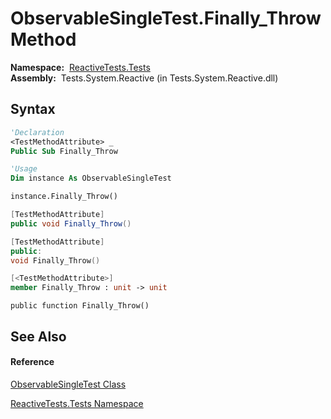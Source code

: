 # ObservableSingleTest.Finally\_Throw Method

**Namespace:**  [ReactiveTests.Tests](ReactiveTests.Tests\ReactiveTests.Tests.md)  
**Assembly:**  Tests.System.Reactive (in Tests.System.Reactive.dll)

## Syntax

```vb
'Declaration
<TestMethodAttribute> _
Public Sub Finally_Throw
```

```vb
'Usage
Dim instance As ObservableSingleTest

instance.Finally_Throw()
```

```csharp
[TestMethodAttribute]
public void Finally_Throw()
```

```c++
[TestMethodAttribute]
public:
void Finally_Throw()
```

```fsharp
[<TestMethodAttribute>]
member Finally_Throw : unit -> unit 
```

```jscript
public function Finally_Throw()
```

## See Also

#### Reference

[ObservableSingleTest Class](ObservableSingleTest\ObservableSingleTest.md)

[ReactiveTests.Tests Namespace](ReactiveTests.Tests\ReactiveTests.Tests.md)




